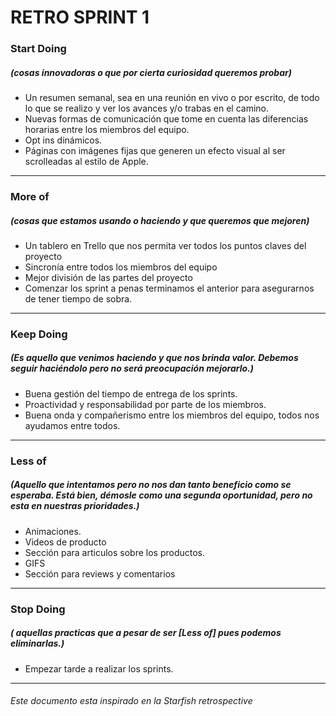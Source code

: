 # RETRO SPRINT 1
### Start Doing 
##### (cosas innovadoras o que por cierta curiosidad queremos probar)
- Un resumen semanal, sea en una reunión en vivo o por escrito, de todo lo que se realizo y ver los avances y/o trabas en el camino.
- Nuevas formas de comunicación que tome en cuenta las diferencias horarias entre los miembros del equipo.
- Opt ins dinámicos.
- Páginas con imágenes fijas que generen un efecto visual al ser scrolleadas al estilo de Apple.

------------

### More of
##### (cosas que estamos usando o haciendo y que queremos que mejoren)
- Un tablero en Trello que nos permita ver todos los puntos claves del proyecto
- Sincronía entre todos los miembros del equipo
- Mejor división de las partes del proyecto
- Comenzar los sprint a penas terminamos el anterior para asegurarnos de tener tiempo de sobra.

------------

### Keep Doing
##### (Es aquello que venimos haciendo y que nos brinda valor. Debemos seguir haciéndolo pero no será preocupación mejorarlo.)
- Buena gestión del tiempo de entrega de los sprints.
- Proactividad y responsabilidad por parte de los miembros.
- Buena onda y compañerismo entre los miembros del equipo, todos nos ayudamos entre todos.

------------
### Less of
##### (Aquello que intentamos pero no nos dan tanto beneficio como se esperaba. Está bien, démosle como una segunda oportunidad, pero no esta en nuestras prioridades.)
- Animaciones.
- Videos de producto
- Sección para articulos sobre los productos.
- GIFS
- Sección para reviews y comentarios

------------
### Stop Doing
##### ( aquellas practicas que a pesar de ser [Less of] pues podemos eliminarlas.)
- Empezar tarde a realizar los sprints.
------------
###### Este documento esta inspirado en la Starfish retrospective


